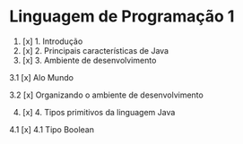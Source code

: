 # Linguagem de Programação 1

1. [x] 1. Introdução
2. [x] 2. Principais características de Java
3. [x] 3. Ambiente de desenvolvimento

3.1 [x] Alo Mundo

3.2 [x] Organizando o ambiente de desenvolvimento

4. [x] 4. Tipos primitivos da linguagem Java

4.1 [x] 4.1 Tipo Boolean

